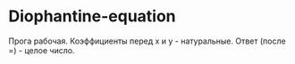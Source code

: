 # Diophantine-equation
Прога рабочая.  Коэффициенты перед x и y - натуральные. Ответ (после =) - целое число.
